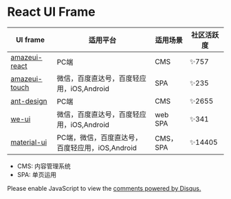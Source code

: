 # React UI Frame

| UI frame | 适用平台 | 适用场景 | 社区活跃度 |
| -- | -- | -- | -- |
| [amazeui-react](https://github.com/amazeui/amazeui-react) | PC端 | CMS | ✨757 |
| [amazeui-touch](https://github.com/amazeui/amazeui-touch) | 微信，百度直达号，百度轻应用，iOS,Android | SPA | ✨235 |
| [ant-design](https://github.com/ant-design/ant-design) | PC端 | CMS | ✨2655 |
| [we-ui](https://github.com/weui/react-weui) | 微信，百度直达号，百度轻应用，iOS,Android | web SPA | ✨341 |
| [material-ui](https://github.com/callemall/material-ui) | PC端，微信，百度直达号，百度轻应用，iOS,Android | CMS，SPA | ✨14405 |


* CMS: 内容管理系统
* SPA: 单页运用



<div id="disqus_thread"></div>
<script>
    /**
     *  RECOMMENDED CONFIGURATION VARIABLES: EDIT AND UNCOMMENT THE SECTION BELOW TO INSERT DYNAMIC VALUES FROM YOUR PLATFORM OR CMS.
     *  LEARN WHY DEFINING THESE VARIABLES IS IMPORTANT: https://disqus.com/admin/universalcode/#configuration-variables
     */
    /*
    var disqus_config = function () {
        this.page.url = PAGE_URL;  // Replace PAGE_URL with your page's canonical URL variable
        this.page.identifier = PAGE_IDENTIFIER; // Replace PAGE_IDENTIFIER with your page's unique identifier variable
    };
    */
    (function() {  // DON'T EDIT BELOW THIS LINE
        var d = document, s = d.createElement('script');
        
        s.src = '//huliyou.disqus.com/embed.js';
        
        s.setAttribute('data-timestamp', +new Date());
        (d.head || d.body).appendChild(s);
    })();
</script>
<noscript>Please enable JavaScript to view the <a href="https://disqus.com/?ref_noscript" rel="nofollow">comments powered by Disqus.</a></noscript>